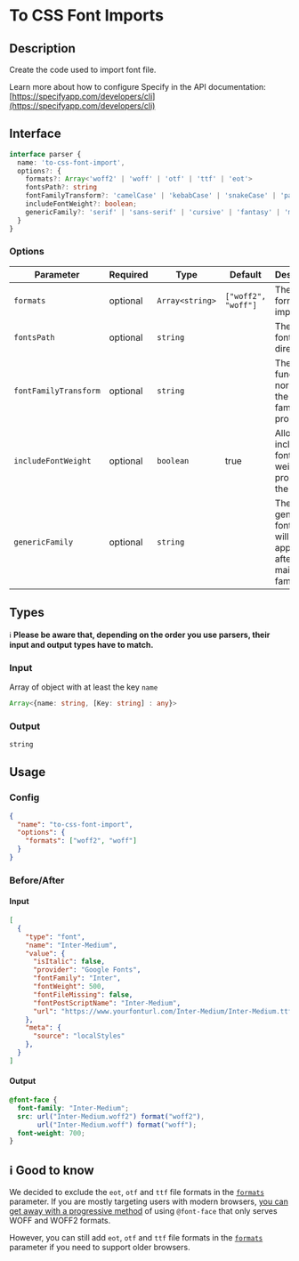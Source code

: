 # To CSS Font Imports

## Description

Create the code used to import font file.

Learn more about how to configure Specify in the API documentation: [https://specifyapp.com/developers/cli](https://specifyapp.com/developers/cli)

## Interface 

```ts
interface parser {
  name: 'to-css-font-import',
  options?: {
    formats?: Array<'woff2' | 'woff' | 'otf' | 'ttf' | 'eot'>
    fontsPath?: string
    fontFamilyTransform?: 'camelCase' | 'kebabCase' | 'snakeCase' | 'pascalCase';
    includeFontWeight?: boolean;
    genericFamily?: 'serif' | 'sans-serif' | 'cursive' | 'fantasy' | 'monospace';
  }
}
```

### Options
| Parameter             | Required | Type            | Default                                  | Description                                                        |
| --------------------- | -------- | --------------- | ---------------------------------------- | ------------------------------------------------------------------ |
| `formats`             | optional | `Array<string>` | `["woff2", "woff"]`                      | The list of formats to import.|
| `fontsPath`           | optional | `string`        |                                          | The path of font's directory                                       |
| `fontFamilyTransform` | optional | `string`        |                                          | The function to normalize the font-family property                 |
| `includeFontWeight`   | optional | `boolean`       | true                                     | Allow to include the font-weight property in the result            |
| `genericFamily`       | optional | `string`        |                                          | The generic font family will be applied after the main font family |

## Types

ℹ️ **Please be aware that, depending on the order you use parsers, their input and output types have to match.**

### Input

Array of object with at least the key `name`

```ts
Array<{name: string, [Key: string] : any}>
```

### Output

```ts
string
```


## Usage
### Config

```json
{
  "name": "to-css-font-import",
  "options": {
    "formats": ["woff2", "woff"]
  }
}
```
### Before/After

#### Input

```json
[
  {
    "type": "font",
    "name": "Inter-Medium",
    "value": {
      "isItalic": false,
      "provider": "Google Fonts",
      "fontFamily": "Inter",
      "fontWeight": 500,
      "fontFileMissing": false,
      "fontPostScriptName": "Inter-Medium",
      "url": "https://www.yourfonturl.com/Inter-Medium/Inter-Medium.ttf"
    },
    "meta": {
      "source": "localStyles"
    },
  }
]
```
#### Output

```css
@font-face {
  font-family: "Inter-Medium";
  src: url("Inter-Medium.woff2") format("woff2"),
       url("Inter-Medium.woff") format("woff");
  font-weight: 700;
}
```

## ℹ️ Good to know
We decided to exclude the `eot`, `otf` and `ttf` file formats in the [`formats`](#Options) parameter. If you are mostly targeting users with modern browsers, [you can get away with a progressive method](https://css-tricks.com/understanding-web-fonts-getting/#font-formats) of using `@font-face` that only serves WOFF and WOFF2 formats.

However, you can still add `eot`, `otf` and `ttf` file formats in the [`formats`](#Interface) parameter if you need to support older browsers.
